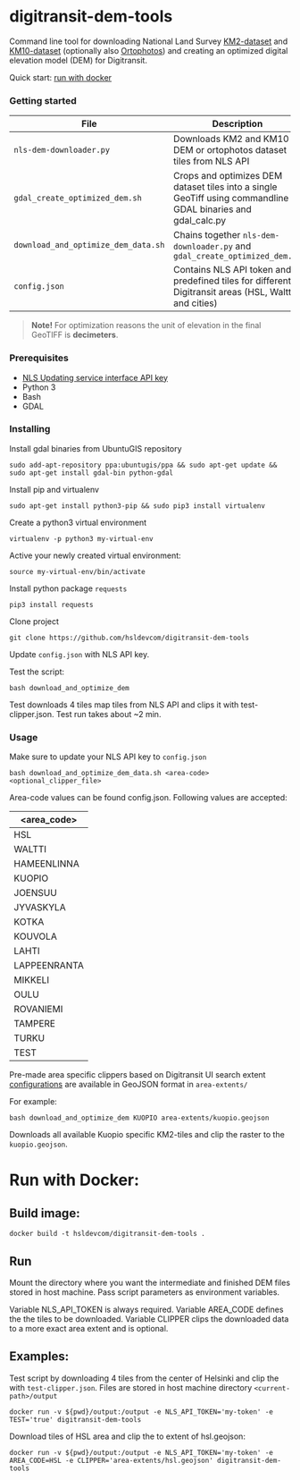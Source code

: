 # digitransit-dem-tools

Command line tool for downloading National Land Survey [KM2-dataset](https://www.maanmittauslaitos.fi/en/maps-and-spatial-data/expert-users/product-descriptions/elevation-model-2-m) and [KM10-dataset](https://www.maanmittauslaitos.fi/en/maps-and-spatial-data/expert-users/product-descriptions/elevation-model-10-m) (optionally also [Ortophotos](https://www.maanmittauslaitos.fi/en/maps-and-spatial-data/expert-users/product-descriptions/aerial-photographs)) and creating an optimized digital elevation model (DEM) for Digitransit. 

Quick start: [run with docker](#Run-with-Docker)

### Getting started

File | Description
--- | --- 
`nls-dem-downloader.py` | Downloads KM2 and KM10 DEM or ortophotos dataset tiles from NLS API
`gdal_create_optimized_dem.sh` |  Crops and optimizes DEM dataset tiles into a single GeoTiff using commandline GDAL binaries and gdal_calc.py 
`download_and_optimize_dem_data.sh` | Chains together `nls-dem-downloader.py` and `gdal_create_optimized_dem.sh`
`config.json` | Contains NLS API token and predefined tiles for different Digitransit areas (HSL, Waltti and cities)

> **Note!** For optimization reasons the unit of elevation in the final GeoTIFF is **decimeters**.
### Prerequisites

* [NLS Updating service interface API key](https://www.maanmittauslaitos.fi/en/e-services/open-data-file-download-service/open-data-file-updating-service-interface)
* Python 3
* Bash
* GDAL

### Installing

Install gdal binaries from UbuntuGIS repository

```
sudo add-apt-repository ppa:ubuntugis/ppa && sudo apt-get update && sudo apt-get install gdal-bin python-gdal
```

Install pip and virtualenv

```
sudo apt-get install python3-pip && sudo pip3 install virtualenv
```

Create a python3 virtual environment 

```
virtualenv -p python3 my-virtual-env
```

Active your newly created virtual environment:
```
source my-virtual-env/bin/activate
```
Install python package `requests`

```
pip3 install requests
```

Clone project

```
git clone https://github.com/hsldevcom/digitransit-dem-tools
```

Update `config.json` with NLS API key.

Test the script:

```
bash download_and_optimize_dem
```

Test downloads 4 tiles map tiles from NLS API and clips it with test-clipper.json.
Test run takes about ~2 min.

### Usage

Make sure to update your NLS API key to `config.json`

```
bash download_and_optimize_dem_data.sh <area-code> <optional_clipper_file>
```

Area-code values can be found config.json. Following values are accepted:

<area_code> |
--- |
HSL |
WALTTI | 
HAMEENLINNA |  
KUOPIO |
JOENSUU |
JYVASKYLA |
KOTKA | 
KOUVOLA |
LAHTI |
LAPPEENRANTA |
MIKKELI |
OULU |
ROVANIEMI |
TAMPERE |
TURKU |
TEST |

Pre-made area specific clippers based on Digitransit UI search extent [configurations](https://github.com/HSLdevcom/digitransit-ui/tree/master/app/configurations) are available in GeoJSON format in `area-extents/`

For example:

```
bash download_and_optimize_dem KUOPIO area-extents/kuopio.geojson
```

Downloads all available Kuopio specific KM2-tiles and clip the raster to the `kuopio.geojson`.


# Run with Docker:

## Build image:

`
docker build -t hsldevcom/digitransit-dem-tools .
`
## Run
Mount the directory where you want the intermediate and finished DEM files stored in host machine. Pass script parameters as environment variables.

Variable NLS_API_TOKEN is always required. Variable AREA_CODE defines the the tiles to be downloaded. Variable CLIPPER clips the downloaded data to a more exact area extent and is optional.

## Examples: 

Test script by downloading 4 tiles from the center of Helsinki and clip the with `test-clipper.json`. Files are stored in host machine directory `<current-path>/output`

`
docker run -v ${pwd}/output:/output -e NLS_API_TOKEN='my-token' -e TEST='true' digitransit-dem-tools
`

Download tiles of HSL area and clip the to extent of hsl.geojson:

`
docker run -v ${pwd}/output:/output -e NLS_API_TOKEN='my-token' -e AREA_CODE=HSL -e CLIPPER='area-extents/hsl.geojson' digitransit-dem-tools
`



